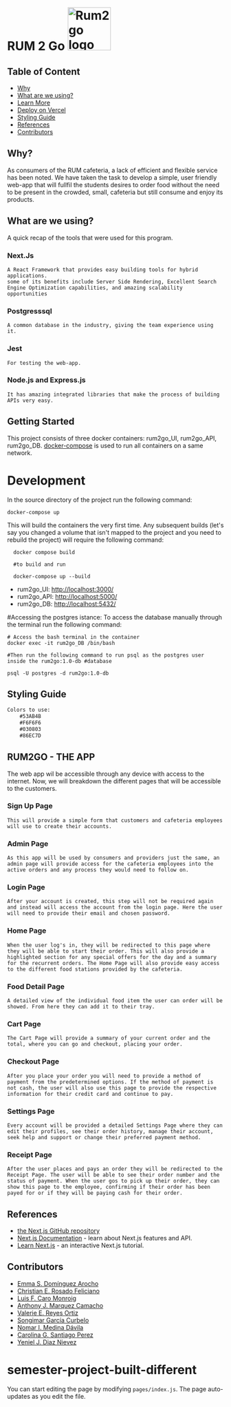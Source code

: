 # RUM 2 Go <img src="server/images/RUM2GO-logo(RMV).png" alt="Rum2go logo" width="100" height="100">
  
## Table of Content
- [Why](#why?)
- [What are we using?](#what-are-we-using)
- [Learn More](#learn-more)
- [Deploy on Vercel](#deploy-on-vercel)
- [Styling Guide](#styling-guide)
- [References](#references)
- [Contributors](#contributors)
## Why?
As consumers of the RUM cafeteria, a lack of efficient and flexible service has been noted. 
We have taken the task to develop a simple, user friendly web-app that will fullfil the students desires to order food without the need to be present in the crowded, small, cafeteria but still consume and enjoy its products.

## What are we using?
A quick recap of the tools that were used for this program. 
### Next.Js
    A React Framework that provides easy building tools for hybrid applications. 
    some of its benefits include Server Side Rendering, Excellent Search Engine Optimization capabilities, and amazing scalability opportunities
### Postgresssql
    A common database in the industry, giving the team experience using it. 
### Jest
    For testing the web-app.
### Node.js and Express.js
    It has amazing integrated libraries that make the process of building APIs very easy.
## Getting Started
This project consists of three docker containers: rum2go_UI, rum2go_API, rum2go_DB. [docker-compose](https://docs.docker.com/compose/) is used to run all containers on a same network.

# Development
In the source directory of the project run the following command:

```
docker-compose up
```
    
  This will build the containers the very first time. Any subsequent builds (let's say you changed a volume that isn't mapped to the project and you need to rebuild the project) will require the following command:

```
  docker compose build 
  
  #to build and run
  
  docker-compose up --build
```

* rum2go_UI: [http://localhost:3000/](http://localhost:3000/)
* rum2go_API: [http://localhost:5000/](http://localhost:5000/)
* rum2go_DB: [http://localhost:5432/](http://localhost:5432/)

#Accessing the postgres istance:
To access the database manually through the terminal run the following command:
```
# Access the bash terminal in the container
docker exec -it rum2go_DB /bin/bash

#Then run the following command to run psql as the postgres user inside the rum2go:1.0-db #database

psql -U postgres -d rum2go:1.0-db
```
## Styling Guide
```diff
Colors to use: 
    #53AB4B
    #F6F6F6
    #030803
    #86EC7D
```
## RUM2GO - THE APP
The web app wil be accessible through any device with access to the internet. Now, we will breakdown the different pages that will be accessible to the customers. 
### Sign Up Page
    This will provide a simple form that customers and cafeteria employees will use to create their accounts.
### Admin Page
    As this app will be used by consumers and providers just the same, an admin page will provide access for the cafeteria employees into the active orders and any process they would need to follow on. 
### Login Page
    After your account is created, this step will not be required again and instead will access the account from the login page. Here the user will need to provide their email and chosen password. 
### Home Page
    When the user log's in, they will be redirected to this page where they will be able to start their order. This will also provide a highlighted section for any special offers for the day and a summary for the recurrent orders. The Home Page will also provide easy access to the different food stations provided by the cafeteria. 
### Food Detail Page
    A detailed view of the individual food item the user can order will be showed. From here they can add it to their tray.
### Cart Page
    The Cart Page will provide a summary of your current order and the total, where you can go and checkout, placing your order.
### Checkout Page
    After you place your order you will need to provide a method of payment from the predetermined options. If the method of payment is not cash, the user will also use this page to provide the respective information for their credit card and continue to pay.
### Settings Page
    Every account will be provided a detailed Settings Page where they can edit their profiles, see their order history, manage their account, seek help and support or change their preferred payment method. 
### Receipt Page
    After the user places and pays an order they will be redirected to the Receipt Page. The user will be able to see their order number and the status of payment. When the user gos to pick up their order, they can show this page to the employee, confirming if their order has been payed for or if they will be paying cash for their order.
## References
* [the Next.js GitHub repository](https://github.com/vercel/next.js/)
* [Next.js Documentation](https://nextjs.org/docs) - learn about Next.js features and API.
* [Learn Next.js](https://nextjs.org/learn) - an interactive Next.js tutorial.
## Contributors
- [Emma S. Domínguez Arocho](https://github.com/Emma098)
- [Christian E. Rosado Feliciano](https://github.com/christianrosado20)
- [Luis F. Caro Monroig](https://github.com/luiscaro1)
- [Anthony J. Marquez Camacho](https://github.com/anthonyjmc)
- [Valerie E. Reyes Ortiz](https://github.com/valeriereyes5)
- [Songimar García Curbelo](https://github.com/sxngie)
- [Nomar I. Medina Dávila](https://github.com/medinanomar)
- [Carolina G. Santiago Perez](https://github.com/)
- [Yeniel J. Diaz Nievez](https://github.com/YenielDiaz)
# semester-project-built-different
You can start editing the page by modifying `pages/index.js`. The page auto-updates as you edit the file.
